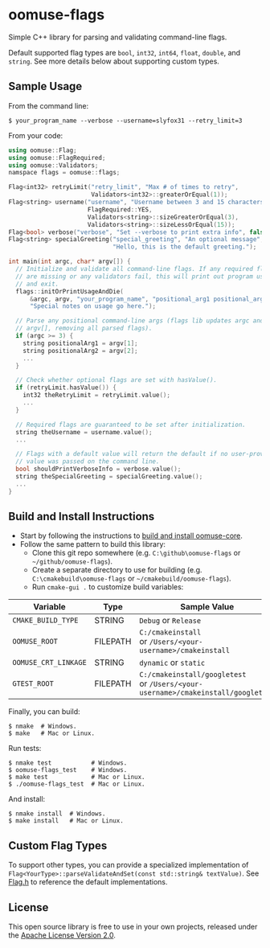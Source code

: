 # oomuse-flags
Simple C++ library for parsing and validating command-line flags.

Default supported flag types are `bool`, `int32`, `int64`, `float`, `double`, and `string`. See more details below about supporting custom types.


## Sample Usage

From the command line:
```
$ your_program_name --verbose --username=slyfox31 --retry_limit=3
```

From your code:
```C++
using oomuse::Flag;
using oomuse::FlagRequired;
using oomuse::Validators;
namspace flags = oomuse::flags;

Flag<int32> retryLimit("retry_limit", "Max # of times to retry",
                       Validators<int32>::greaterOrEqual(1));
Flag<string> username("username", "Username between 3 and 15 characters",,
                      FlagRequired::YES,
                      Validators<string>::sizeGreaterOrEqual(3),
                      Validators<string>::sizeLessOrEqual(15));
Flag<bool> verbose("verbose", "Set --verbose to print extra info", false);
Flag<string> specialGreeting("special_greeting", "An optional message",
                             "Hello, this is the default greeting.");

int main(int argc, char* argv[]) {
  // Initialize and validate all command-line flags. If any required flags
  // are missing or any validators fail, this will print out program usage
  // and exit.
  flags::initOrPrintUsageAndDie(
      &argc, argv, "your_program_name", "positional_arg1 positional_arg2",
      "Special notes on usage go here.");

  // Parse any positional command-line args (flags lib updates argc and
  // argv[], removing all parsed flags).
  if (argc >= 3) {
    string positionalArg1 = argv[1];
    string positionalArg2 = argv[2];
    ...
  }

  // Check whether optional flags are set with hasValue().
  if (retryLimit.hasValue()) {
    int32 theRetryLimit = retryLimit.value();
    ...
  }

  // Required flags are guaranteed to be set after initialization.
  string theUsername = username.value();
  ...

  // Flags with a default value will return the default if no user-provided
  // value was passed on the command line.
  bool shouldPrintVerboseInfo = verbose.value();
  string theSpecialGreeting = specialGreeting.value();
  ...
}
```


## Build and Install Instructions

- Start by following the instructions to [build and install oomuse-core](https://github.com/Lindurion/oomuse-core/blob/master/README.md#prerequisites).
- Follow the same pattern to build this library:
  - Clone this git repo somewhere (e.g. `C:\github\oomuse-flags` or `~/github/oomuse-flags`).
  - Create a separate directory to use for building (e.g. `C:\cmakebuild\oomuse-flags` or `~/cmakebuild/oomuse-flags`).
  - Run `cmake-gui .` to customize build variables:

Variable             | Type     | Sample Value
---------------------|----------|-----------------------------------------------------------
`CMAKE_BUILD_TYPE`   | STRING   | `Debug` or `Release`
`OOMUSE_ROOT`        | FILEPATH | `C:/cmakeinstall` <br> or `/Users/<your-username>/cmakeinstall`
`OOMUSE_CRT_LINKAGE` | STRING   | `dynamic` or `static`
`GTEST_ROOT`         | FILEPATH | `C:/cmakeinstall/googletest` <br> or `/Users/<your-username>/cmakeinstall/googletest`

Finally, you can build:
```
$ nmake  # Windows.
$ make   # Mac or Linux.
```

Run tests:
```
$ nmake test           # Windows.
$ oomuse-flags_test    # Windows.
$ make test            # Mac or Linux.
$ ./oomuse-flags_test  # Mac or Linux.
```

And install:
```
$ nmake install  # Windows.
$ make install   # Mac or Linux.
```


## Custom Flag Types

To support other types, you can provide a specialized implementation of `Flag<YourType>::parseValidateAndSet(const std::string& textValue)`. See [Flag.h](https://github.com/Lindurion/oomuse-flags/blob/master/include/oomuse/flags/Flag.h) to reference the default implementations.


## License

This open source library is free to use in your own projects, released under the [Apache License Version 2.0](https://github.com/Lindurion/oomuse-core/blob/master/LICENSE).
